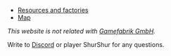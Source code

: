 * [Resources and factories](goods.md)
* [Map](/map)

*This website is not related with [Gamefabrik GmbH](https://gamefab.de/).*

Write to [Discord](https://discord.gg/Zewx4sjyRY) or player ShurShur for any questions.
